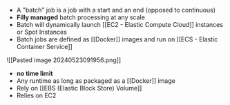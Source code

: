 - A "batch" job is a job with a start and an end (opposed to continuous)
- **Filly managed** batch processing at any scale
- Batch will dynamically launch [[EC2 - Elastic Compute Cloud]] instances or Spot Instances
- Batch jobs are defined as [[Docker]] images and run on [[ECS - Elastic Container Service]] 

![[Pasted image 20240523091956.png]]
- **no time limit**
- Any runtime as long as packaged as a [[Docker]] image
- Rely on [[EBS (Elastic Block Store) Volume]]
- Relies on EC2